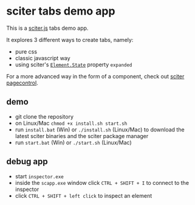 # sciter tabs demo app

This is a [sciter.js](https://sciter.com/) tabs demo app.

It explores 3 different ways to create tabs, namely:

- pure css
- classic javascript way
- using sciter's [`Element.State`](https://github.com/c-smile/sciter-js-sdk/blob/main/docs/md/Element.State.md) property `expanded`

For a more advanced way in the form of a component, check out [sciter pagecontrol](https://github.com/8ctopus/sciter-pagecontrol).

## demo

- git clone the repository
- on Linux/Mac `chmod +x install.sh start.sh`
- run `install.bat` (Win) or `./install.sh` (Linux/Mac) to download the latest sciter binaries and the sciter package manager
- run `start.bat` (Win) or `./start.sh` (Linux/Mac)

## debug app

- start `inspector.exe`
- inside the `scapp.exe` window click `CTRL + SHIFT + I` to connect to the inspector
- click `CTRL + SHIFT + left click` to inspect an element
